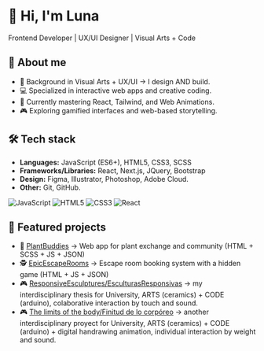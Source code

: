 # 👋 Hi, I'm Luna  
Frontend Developer | UX/UI Designer | Visual Arts + Code

<!--
**LunaBujalesky/LunaBujalesky** is a ✨ _special_ ✨ repository because its `README.md` (this file) appears on your GitHub profile.-->

## 🚀 About me
- 🎨 Background in Visual Arts + UX/UI → I design AND build.
- 💻 Specialized in interactive web apps and creative coding.
- 🌱 Currently mastering React, Tailwind, and Web Animations.
- 🎮 Exploring gamified interfaces and web-based storytelling.
 
## 🛠️ Tech stack
- **Languages:** JavaScript (ES6+), HTML5, CSS3, SCSS
- **Frameworks/Libraries:** React, Next.js, JQuery, Bootstrap
- **Design:** Figma, Illustrator, Photoshop, Adobe Cloud.
- **Other:** Git, GitHub.

![JavaScript](https://img.shields.io/badge/JavaScript-F7DF1E?style=for-the-badge&logo=javascript&logoColor=black)
![HTML5](https://img.shields.io/badge/HTML5-E34F26?style=for-the-badge&logo=html5&logoColor=white)
![CSS3](https://img.shields.io/badge/CSS3-1572B6?style=for-the-badge&logo=css3&logoColor=white)
![React](https://img.shields.io/badge/React-61DAFB?style=for-the-badge&logo=react&logoColor=black)

## 📌 Featured projects
- 🌱 [PlantBuddies]((https://plantbuddiesapp.netlify.app)) → Web app for plant exchange and community (HTML + SCSS + JS + JSON)
- 🕵️ [EpicEscapeRooms]((https://lunabujalesky.github.io/EpicEscapeRooms)) → Escape room booking system with a hidden game (HTML + JS + JSON)
- 🎮 [ResponsiveEsculptures/EsculturasResponsivas]((https://www.youtube.com/watch?v=eLbe9coqZmc)) → my interdisciplinary thesis for University, ARTS (ceramics) + CODE (arduino), colaborative interaction by touch and sound.
- 🎮 [The limits of the body/Finitud de lo corpóreo](https://www.instagram.com/p/C0XX4etv7KJ) → another interdisciplinary proyect for University, ARTS (ceramics) + CODE (arduino) + digital handrawing animation, individual interaction by weight and sound.

